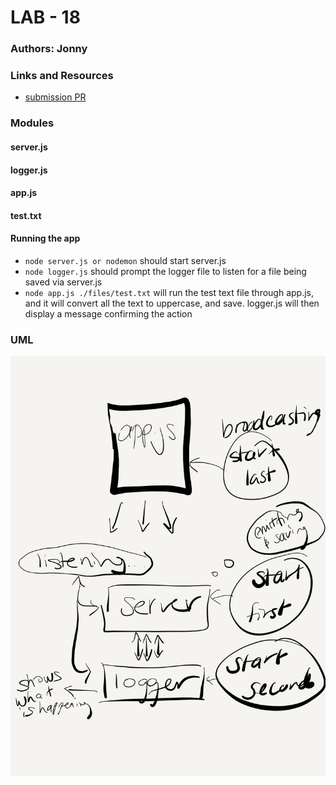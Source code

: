 # LAB - 18

### Authors: Jonny

### Links and Resources
* [submission PR](https://github.com/401-advanced-javascript-jonnygraybill/socket-test) 

### Modules
#### server.js
#### logger.js
#### app.js
#### test.txt

#### Running the app
* `node server.js or nodemon` should start server.js
* `node logger.js` should prompt the logger file to listen for a file being saved via server.js
* `node app.js ./files/test.txt` will run the test text file through app.js, and it will convert all the text to uppercase, and save. logger.js will then display a message confirming the action

### UML
![UML: Lab 18](./assets/lab-18-uml.jpg)
